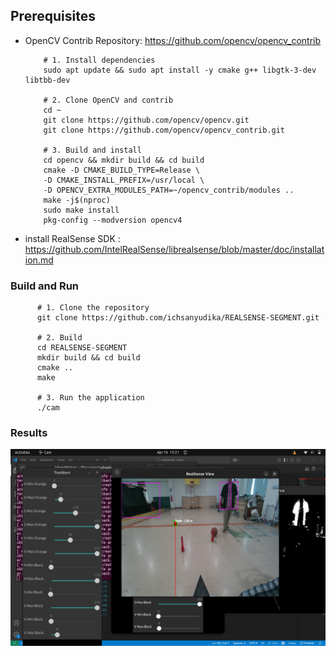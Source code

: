 ## Prerequisites
  
- OpenCV Contrib Repository: https://github.com/opencv/opencv_contrib

          # 1. Install dependencies
          sudo apt update && sudo apt install -y cmake g++ libgtk-3-dev libtbb-dev
          
          # 2. Clone OpenCV and contrib
          cd ~
          git clone https://github.com/opencv/opencv.git
          git clone https://github.com/opencv/opencv_contrib.git
          
          # 3. Build and install
          cd opencv && mkdir build && cd build
          cmake -D CMAKE_BUILD_TYPE=Release \
          -D CMAKE_INSTALL_PREFIX=/usr/local \
          -D OPENCV_EXTRA_MODULES_PATH=~/opencv_contrib/modules ..
          make -j$(nproc)
          sudo make install
          pkg-config --modversion opencv4

- install RealSense SDK : https://github.com/IntelRealSense/librealsense/blob/master/doc/installation.md

### Build and Run

          # 1. Clone the repository
          git clone https://github.com/ichsanyudika/REALSENSE-SEGMENT.git
          
          # 2. Build
          cd REALSENSE-SEGMENT
          mkdir build && cd build
          cmake ..
          make
          
          # 3. Run the application
          ./cam

### Results

![](output/output.png)
